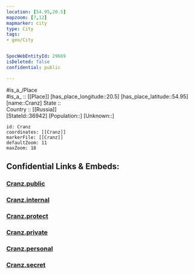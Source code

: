 ```yaml
---
location: [54.95,20.5] 
mapzoom: [7,12] 
mapmarker: city 
type: City
tags:
- geo/City


SpocWebEntityId: 29669
isDeleted: false
confidential: public

---
```

#is_a_/Place  
#is_a_ :: [[Place]] 
[has_place_longitude::20.5] 
[has_place_latitude::54.95] 
[name::Cranz] 
State ::  
Country :: [[Russia]]  
[StateId::36942] 
[Population::] 
[Unknown::] 


```leaflet
id: Cranz
coordinates: [[Cranz]] 
markerFile: [[Cranz]] 
defaultZoom: 11 
maxZoom: 18
```


## Confidential Links & Embeds: 

### [Cranz.public](/_public/\Earth\Continent\Europe\Europe~East\Russia\Russia~NorthWest\Kaliningrad~Oblast\CityCranz.public.md) 

### [Cranz.internal](/_internal/\Earth\Continent\Europe\Europe~East\Russia\Russia~NorthWest\Kaliningrad~Oblast\CityCranz.internal.md) 

### [Cranz.protect](/_protect/\Earth\Continent\Europe\Europe~East\Russia\Russia~NorthWest\Kaliningrad~Oblast\CityCranz.protect.md) 

### [Cranz.private](/_private/\Earth\Continent\Europe\Europe~East\Russia\Russia~NorthWest\Kaliningrad~Oblast\CityCranz.private.md) 

### [Cranz.personal](/_personal/\Earth\Continent\Europe\Europe~East\Russia\Russia~NorthWest\Kaliningrad~Oblast\CityCranz.personal.md) 

### [Cranz.secret](/_secret/\Earth\Continent\Europe\Europe~East\Russia\Russia~NorthWest\Kaliningrad~Oblast\CityCranz.secret.md)

